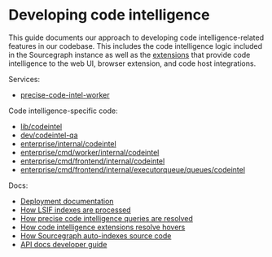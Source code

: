 # Developing code intelligence

This guide documents our approach to developing code intelligence-related features in our codebase. This includes the code intelligence logic included in the Sourcegraph instance as well as the [extensions](https://github.com/sourcegraph/code-intel-extensions) that provide code intelligence to the web UI, browser extension, and code host integrations.

Services:

- [precise-code-intel-worker](https://github.com/sourcegraph/sourcegraph/blob/main/enterprise/cmd/precise-code-intel-worker/README.md)

Code intelligence-specific code:

- [lib/codeintel](https://github.com/sourcegraph/sourcegraph/tree/main/lib/codeintel)
- [dev/codeintel-qa](https://github.com/sourcegraph/sourcegraph/tree/main/dev/codeintel-qa)
- [enterprise/internal/codeintel](https://github.com/sourcegraph/sourcegraph/tree/main/enterprise/internal/codeintel)
- [enterprise/cmd/worker/internal/codeintel](https://github.com/sourcegraph/sourcegraph/tree/main/enterprise/cmd/worker/internal/codeintel)
- [enterprise/cmd/frontend/internal/codeintel](https://github.com/sourcegraph/sourcegraph/tree/main/enterprise/cmd/frontend/internal/codeintel)
- [enterprise/cmd/frontend/internal/executorqueue/queues/codeintel](https://github.com/sourcegraph/sourcegraph/tree/main/enterprise/cmd/frontend/internal/executorqueue/queues/codeintel)

Docs:

- [Deployment documentation](deployment.md)
- [How LSIF indexes are processed](uploads.md)
- [How precise code intelligence queries are resolved](queries.md)
- [How code intelligence extensions resolve hovers](extensions.md)
- [How Sourcegraph auto-indexes source code](auto-indexing.md)
- [API docs developer guide](apidocs/index.md)
